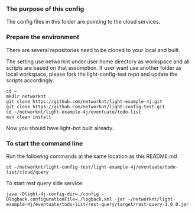 ### The purpose of this config

The config files in this folder are pointing to the cloud services.

### Prepare the environment

There are several repositories need to be cloned to your local and built. 

The setting use networknt under user home directory as workspace and all scripts
are based on that assumption. If user want use another folder as local workspace,
please fork the light-config-test repo and update the scripts accordingly. 

```
cd ~
mkdir networknt
git clone https://github.com/networknt/light-example-4j.git
git clone https://github.com/networknt/light-config-test.git
cd ~/networknt/light-example-4j/eventuate/todo-list
mvn clean install
```

Now you should have light-bot built already. 

### To start the command line

Run the following commands at the same location as this README.md

```
cd ~/networknt/light-config-test/light-example-4j/eventuate/todo-list/cloud/query
```

To start rest query side service:

```
java -Dlight-4j-config-dir=./config -Dlogback.configurationFile=./logback.xml -jar ~/networknt/light-example-4j/eventuate/todo-list/rest-query/target/rest-query-1.0.0.jar
```

